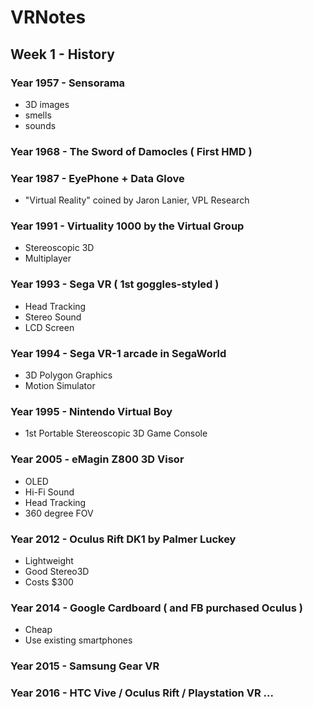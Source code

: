 # VRNotes
## Week 1 - History
### Year 1957 - Sensorama
- 3D images
- smells
- sounds

### Year 1968 - The Sword of Damocles ( First HMD )

### Year 1987 - EyePhone + Data Glove
- "Virtual Reality" coined by Jaron Lanier, VPL Research

### Year 1991 - Virtuality 1000 by the Virtual Group
- Stereoscopic 3D
- Multiplayer

### Year 1993 - Sega VR ( 1st goggles-styled )
- Head Tracking
- Stereo Sound
- LCD Screen

### Year 1994 - Sega VR-1 arcade in SegaWorld
- 3D Polygon Graphics
- Motion Simulator

### Year 1995 - Nintendo Virtual Boy
- 1st Portable Stereoscopic 3D Game Console

### Year 2005 - eMagin Z800 3D Visor
- OLED
- Hi-Fi Sound
- Head Tracking
- 360 degree FOV

### Year 2012 - Oculus Rift DK1 by Palmer Luckey
- Lightweight
- Good Stereo3D
- Costs $300

### Year 2014 - Google Cardboard ( and FB purchased Oculus )
- Cheap
- Use existing smartphones

### Year 2015 - Samsung Gear VR

### Year 2016 - HTC Vive / Oculus Rift / Playstation VR ...

### 
